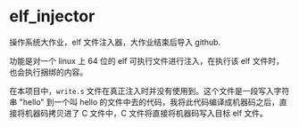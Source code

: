 # elf_injector
操作系统大作业，elf 文件注入器，大作业结束后导入 github.

功能是对一个 linux 上 64 位的 elf 可执行文件进行注入，在执行该 elf 文件时，也会执行捆绑的内容。

在本项目中，`write.s` 文件在真正注入时并没有使用到。这个文件是一段写入字符串 "hello" 到一个叫 hello 的文件中去的代码，我将此代码编译成机器码之后，直接将机器码拷贝进了 C 文件中，C 文件将直接将机器码写入目标 elf 文件。
